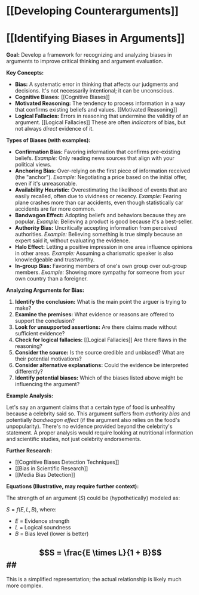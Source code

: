 # [[Developing Counterarguments]]
# [[Identifying Biases in Arguments]]

**Goal:** Develop a framework for recognizing and analyzing biases in arguments to improve critical thinking and argument evaluation.

**Key Concepts:**

* **Bias:** A systematic error in thinking that affects our judgments and decisions.  It's not necessarily intentional; it can be unconscious.
* **Cognitive Biases:**  [[Cognitive Biases]]
* **Motivated Reasoning:** The tendency to process information in a way that confirms existing beliefs and values.  [[Motivated Reasoning]]
* **Logical Fallacies:** Errors in reasoning that undermine the validity of an argument. [[Logical Fallacies]]  These are often *indicators* of bias, but not always *direct* evidence of it.


**Types of Biases (with examples):**

* **Confirmation Bias:** Favoring information that confirms pre-existing beliefs.  *Example:* Only reading news sources that align with your political views.
* **Anchoring Bias:** Over-relying on the first piece of information received (the "anchor"). *Example:*  Negotiating a price based on the initial offer, even if it's unreasonable.
* **Availability Heuristic:** Overestimating the likelihood of events that are easily recalled, often due to vividness or recency.  *Example:*  Fearing plane crashes more than car accidents, even though statistically car accidents are far more common.
* **Bandwagon Effect:**  Adopting beliefs and behaviors because they are popular. *Example:* Believing a product is good because it's a best-seller.
* **Authority Bias:**  Uncritically accepting information from perceived authorities.  *Example:* Believing something is true simply because an expert said it, without evaluating the evidence.
* **Halo Effect:**  Letting a positive impression in one area influence opinions in other areas. *Example:* Assuming a charismatic speaker is also knowledgeable and trustworthy.
* **In-group Bias:** Favoring members of one's own group over out-group members. *Example:*  Showing more sympathy for someone from your own country than a foreigner.


**Analyzing Arguments for Bias:**

1. **Identify the conclusion:** What is the main point the arguer is trying to make?
2. **Examine the premises:** What evidence or reasons are offered to support the conclusion?
3. **Look for unsupported assertions:** Are there claims made without sufficient evidence?
4. **Check for logical fallacies:** [[Logical Fallacies]] Are there flaws in the reasoning?
5. **Consider the source:** Is the source credible and unbiased?  What are their potential motivations?
6. **Consider alternative explanations:** Could the evidence be interpreted differently?
7. **Identify potential biases:**  Which of the biases listed above might be influencing the argument?


**Example Analysis:**

Let's say an argument claims that a certain type of food is unhealthy because a celebrity said so. This argument suffers from *authority bias* and potentially *bandwagon effect* (if the argument also relies on the food's unpopularity).  There's no evidence provided beyond the celebrity's statement. A proper analysis would require looking at nutritional information and scientific studies, not just celebrity endorsements.

**Further Research:**

* [[Cognitive Biases Detection Techniques]]
* [[Bias in Scientific Research]]
* [[Media Bias Detection]]


**Equations (Illustrative, may require further context):**

The strength of an argument ($S$) could be (hypothetically) modeled as:

$S =  f(E, L, B)$, where:

* $E$ = Evidence strength
* $L$ = Logical soundness
* $B$ = Bias level (lower is better)

## $$S = \frac{E \times L}{1 + B}$$##

This is a simplified representation; the actual relationship is likely much more complex.
